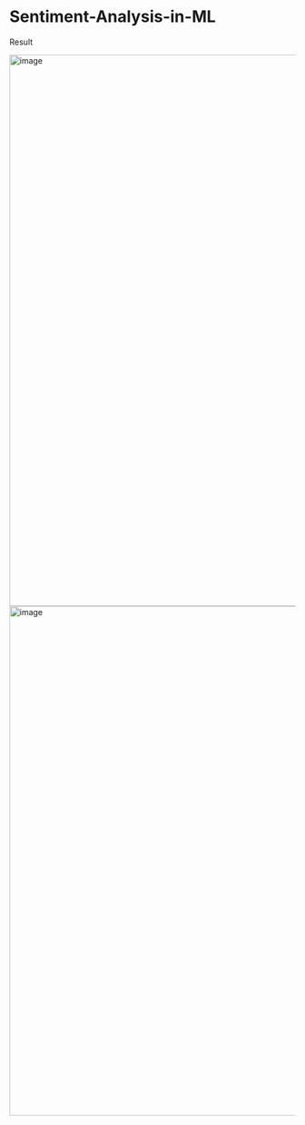 # Sentiment-Analysis-in-ML

Result


<img width="1913" height="971" alt="image" src="https://github.com/user-attachments/assets/1a5c8fad-af3b-46d1-aee1-16743a175a80" />


<img width="1906" height="897" alt="image" src="https://github.com/user-attachments/assets/b72260b8-5854-4f1b-b5ce-b509fccfe25e" />
